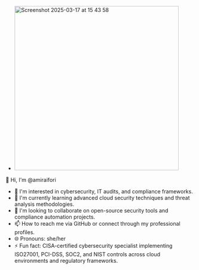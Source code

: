- <img width="439" alt="Screenshot 2025-03-17 at 15 43 58" src="https://github.com/user-attachments/assets/75eca0bd-e7c5-4d34-9e72-da63eb6139cd" />
👋 Hi, I'm @amiraifori
- 👀 I'm interested in cybersecurity, IT audits, and compliance frameworks.
- 🌱 I'm currently learning advanced cloud security techniques and threat analysis methodologies.
- 💞️ I'm looking to collaborate on open-source security tools and compliance automation projects.
- 📫 How to reach me via GitHub or connect through my professional profiles.
- 🌐 Pronouns: she/her
- ⚡ Fun fact: CISA-certified cybersecurity specialist implementing ISO27001, PCI-DSS, SOC2, and NIST controls across cloud environments and regulatory frameworks.

<!---
amiraifori/amiraifori is a ✨ special ✨ repository because its `README.md` (this file) appears on your GitHub profile.
You can click the Preview link to take a look at your changes.
--->

